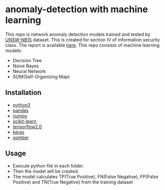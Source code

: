 # anomaly-detection with machine learning
This repo is network anomaly detection models trained and tested by [UNSW-NB15](https://www.unsw.adfa.edu.au/unsw-canberra-cyber/cybersecurity/ADFA-NB15-Datasets/) dataset.
This is created for section IV of information security class. The report is available [here](https://www.overleaf.com/read/bvcffqqhdkfr). This repo consists of machine learning models: 

* Decision Tree
* Naive Bayes 
* Neural Network
* SOM(Self-Organizing Map)

## Installation 

* [python3](https://www.python.org/downloads/release) 
* [pandas](https://pypi.org/project/pandas/) 
* [numpy](https://pypi.org/project/numpy/) 
* [scikit-learn](https://pypi.org/project/scikit-learn/)
* [tensorflow2.0](https://pypi.org/project/tensorflow/) 
* [keras](https://pypi.org/project/Keras/) 
* [somber](https://github.com/stephantul/somber) 

## Usage 

* Execute python file in each folder.
* Then the model will be created.  
* The model calculates TP(True Positive), FN(False Negative), FP(False Positive) and TN(True Negative) from the training dataset




 
